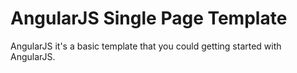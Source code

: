 # AngularJS Single Page Template

AngularJS it's a basic template that you could getting started with AngularJS.
